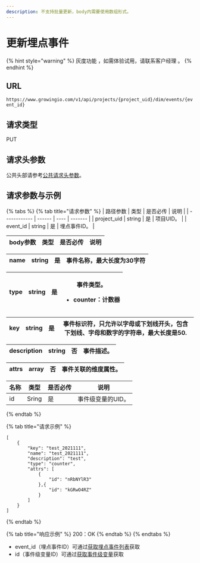 ```yaml
---
description: 不支持批量更新，body内需要使用数组形式。
---
```


# 更新埋点事件

{% hint style="warning" %}
灰度功能 ，如需体验试用，请联系客户经理 。
{% endhint %}

## URL

`https://www.growingio.com/v1/api/projects/{project_uid}/dim/events/{event_id}`

## 请求类型

PUT

## 请求头参数

公共头部请参考[公共请求头参数](../authenticate.md)。

## 请求参数与示例

{% tabs %}
{% tab title="请求参数" %}
| 路径参数         | 类型     | 是否必传 | 说明      |
| ------------ | ------ | ---- | ------- |
| project\_uid | string | 是    | 项目UID。  |
| event\_id    | string | 是    | 埋点事件ID。 |

| body参数 | 类型 | 是否必传 | 说明 |
| ------ | -- | ---- | -- |

| name | string | 是 | 事件名称，最大长度为30字符 |
| ---- | ------ | - | -------------- |

| type | string | 是 | <p>事件类型。</p><ul><li>counter：计数器</li></ul> |
| ---- | ------ | - | ----------------------------------------- |

| key | string | 是 | 事件标识符，只允许以字母或下划线开头，包含下划线、字母和数字的字符串，最大长度是50. |
| --- | ------ | - | ------------------------------------------- |

| description | string | 否 | 事件描述。 |
| ----------- | ------ | - | ----- |

| attrs | array | 否 | 事件关联的维度属性。 |
| ----- | ----- | - | ---------- |

| 名称 | 类型    | 是否必传 | 说明         |
| -- | ----- | ---- | ---------- |
| id | Sring | 是    | 事件级变量的UID。 |
{% endtab %}

{% tab title="请求示例" %}
```
[
    {
        "key": "test_2021111",
        "name": "test_2021111",
        "description": "test",
        "type": "counter",
        "attrs": [
            {
                "id": "nRbNYlR3"
            },{
                "id": "kGRwO4RZ"
            }
        ]
    }
]
```
{% endtab %}

{% tab title="响应示例" %}
200：OK
{% endtab %}
{% endtabs %}

* event\_id（埋点事件ID）可通过[获取埋点事件列表](getevent.md)获取
* id（事件级变量ID）可通过[获取事件级变量](get-cstm.md)获取
